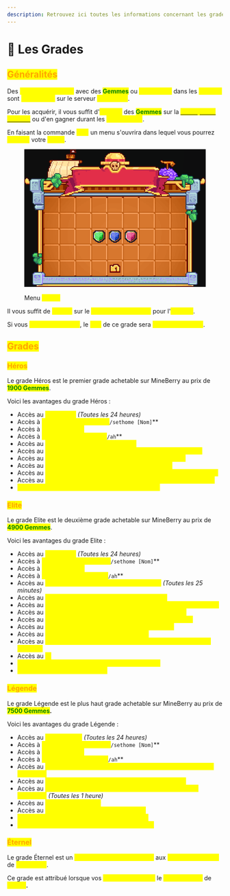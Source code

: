 ```yaml
---
description: Retrouvez ici toutes les informations concernant les grades
---
```


# 👑 Les Grades

## <mark style="color:orange;">Généralités</mark>

Des <mark style="color:yellow;">**grades achetables**</mark> avec des <mark style="color:green;">**Gemmes**</mark> ou <mark style="color:yellow;">**obtenables**</mark> dans les <mark style="color:yellow;">**Caisses**</mark> sont <mark style="color:yellow;">**disponibles**</mark> sur le serveur <mark style="color:yellow;">**MineBerry**</mark>.

Pour les acquérir, il vous suffit d'<mark style="color:yellow;">**acheter**</mark> des <mark style="color:green;">**Gemmes**</mark> sur la [<mark style="color:yellow;">**Boutique du Serveur**</mark>](https://store.mineberry.fr) ou d'en gagner durant les <mark style="color:yellow;">**événements**</mark>.

En faisant la commande <mark style="color:yellow;">**`/vip`**</mark> un menu s'ouvrira dans lequel vous pourrez <mark style="color:yellow;">**acheter**</mark> votre <mark style="color:yellow;">**grade**</mark>.

<figure><img src="../.gitbook/assets/image (31).png" alt=""><figcaption><p>Menu <mark style="color:yellow;"><strong><code>/grade</code></strong></mark></p></figcaption></figure>

Il vous suffit de <mark style="color:yellow;">**cliquer**</mark> sur le <mark style="color:yellow;">**grade de votre choix**</mark> pour l'<mark style="color:yellow;">**acheter**</mark>.&#x20;

Si vous <mark style="color:yellow;">**achetez un grade**</mark>, le <mark style="color:yellow;">**prix**</mark> de ce grade sera <mark style="color:yellow;">**déduit du suivant**</mark>.

## <mark style="color:orange;">Grades</mark>&#x20;

### <mark style="color:orange;">Héros</mark>

Le grade Héros est le premier grade achetable sur MineBerry au prix de <mark style="color:green;">**1900 Gemmes**</mark>.

Voici les avantages du grade Héros :&#x20;

* Accès au <mark style="color:yellow;">**`/kit heros`**</mark> _(Toutes les 24 heures)_
* Accès à <mark style="color:yellow;">**un total de 10 homes**</mark><mark style="color:yellow;">** **</mark><mark style="color:yellow;">**`/sethome [Nom]`**</mark>
* Accès à <mark style="color:yellow;">**3 slots de Pets**</mark>
* Accès à <mark style="color:yellow;">**10 slots de vente au**</mark><mark style="color:yellow;">** **</mark><mark style="color:yellow;">**`/ah`**</mark>
* Accès au <mark style="color:yellow;">**`/craft`**</mark><mark style="color:yellow;">** **</mark><mark style="color:yellow;">**pour ouvrir un établi**</mark>
* Accès au <mark style="color:yellow;">**`/fire`**</mark><mark style="color:yellow;">** **</mark><mark style="color:yellow;">**pour vous éteindre lorsque vous êtes en feu**</mark>
* Accès au <mark style="color:yellow;">**`/pweather`**</mark><mark style="color:yellow;">** **</mark><mark style="color:yellow;">**pour changer le climat de votre île**</mark>
* Accès au <mark style="color:yellow;">**`/ptime`**</mark><mark style="color:yellow;">** **</mark><mark style="color:yellow;">**pour changer l'heure de votre île**</mark>
* Accès au <mark style="color:yellow;">**`/sell hand`**</mark><mark style="color:yellow;">** **</mark><mark style="color:yellow;">**pour vendre au shop les items de votre main**</mark>
* Accès au <mark style="color:yellow;">**`/tphere`**</mark><mark style="color:yellow;">** **</mark><mark style="color:yellow;">**pour faciliter les déplacements avec vos alliés**</mark>&#x20;
* <mark style="color:yellow;">**Temps d'AFK autorisé de 25 minutes sur votre île**</mark>

### <mark style="color:orange;">Elite</mark>

Le grade Elite est le deuxième grade achetable sur MineBerry au prix de <mark style="color:green;">**4900 Gemmes**</mark>.

Voici les avantages du grade Elite :&#x20;

* Accès au <mark style="color:yellow;">**`/kit elite`**</mark>  _(Toutes les 24 heures)_
* Accès à <mark style="color:yellow;">**un total de 20 homes**</mark><mark style="color:yellow;">** **</mark><mark style="color:yellow;">**`/sethome [Nom]`**</mark>
* Accès à <mark style="color:yellow;">**4 slots de Pets**</mark>
* Accès à <mark style="color:yellow;">**20 slots de vente au**</mark><mark style="color:yellow;">** **</mark><mark style="color:yellow;">**`/ah`**</mark>
* Accès au <mark style="color:yellow;">**`/repair`**</mark><mark style="color:yellow;">** **</mark><mark style="color:yellow;">**pour réparer l'objet en main**</mark> _(Toutes les 25 minutes)_
* Accès au <mark style="color:yellow;">**`/furnace`**</mark><mark style="color:yellow;">** **</mark><mark style="color:yellow;">**pour cuire les objets en main**</mark>
* Accès au <mark style="color:yellow;">**`/stonecutter`**</mark><mark style="color:yellow;">** **</mark><mark style="color:yellow;">**pour ouvrir l'interface du taillage de pierre**</mark>
* Accès au <mark style="color:yellow;">**`/anvil`**</mark><mark style="color:yellow;">** **</mark><mark style="color:yellow;">**pour ouvrir l'interface d'une enclume**</mark>
* Accès au <mark style="color:yellow;">**`/condense`**</mark><mark style="color:yellow;">** **</mark><mark style="color:yellow;">**pour convertir en blocs ses minerais**</mark>
* Accès au <mark style="color:yellow;">**`/back`**</mark><mark style="color:yellow;">** **</mark><mark style="color:yellow;">**pour revenir à sa dernière position**</mark>
* Accès au <mark style="color:yellow;">**`/ec`**</mark><mark style="color:yellow;">** **</mark><mark style="color:yellow;">**pour ouvrir son EnderChest**</mark>
* Accès au <mark style="color:yellow;">**`/xpbottle [Montant]`**</mark><mark style="color:yellow;">** **</mark><mark style="color:yellow;">**pour mettre votre expérience en bouteille**</mark>
* Accès au <mark style="color:yellow;">**\[i]**</mark>
* <mark style="color:yellow;">**Temps d'AFK autorisé de 35 minutes sur votre île**</mark>
* <mark style="color:yellow;">**Avantages du grade précédent**</mark>

### <mark style="color:orange;">Légende</mark>

Le grade Légende est le plus haut grade achetable sur MineBerry au prix de <mark style="color:green;">**7500 Gemmes**</mark>**.**

Voici les avantages du grade Légende :&#x20;

* Accès au <mark style="color:yellow;">**`/kit legende`**</mark>  _(Toutes les 24 heures)_
* Accès à <mark style="color:yellow;">**un total de 30 homes**</mark><mark style="color:yellow;">** **</mark><mark style="color:yellow;">**`/sethome [Nom]`**</mark>
* Accès à <mark style="color:yellow;">**5 slots de Pets**</mark>
* Accès à <mark style="color:yellow;">**30 slots de vente au**</mark><mark style="color:yellow;">** **</mark><mark style="color:yellow;">**`/ah`**</mark>
* Accès au <mark style="color:yellow;">**`/sell all`**</mark><mark style="color:yellow;">** **</mark><mark style="color:yellow;">**pour vendre au shop tous les items de votre inventaire**</mark>
* Accès au <mark style="color:yellow;">**`/furnace all`**</mark><mark style="color:yellow;">** **</mark><mark style="color:yellow;">**pour cuire tout votre inventaire**</mark>
* Accès au <mark style="color:yellow;">**`/repair all`**</mark><mark style="color:yellow;">** **</mark><mark style="color:yellow;">**pour réparer tous les objets de votre inventaire**</mark> _(Toutes les 1 heure)_
* Accès au <mark style="color:yellow;">**`/fly`**</mark><mark style="color:yellow;">** **</mark><mark style="color:yellow;">**pour voler**</mark>&#x20;
* Accès au <mark style="color:yellow;">**`/nick`**</mark><mark style="color:yellow;">** **</mark><mark style="color:yellow;">**pour changer de pseudo**</mark>
* <mark style="color:yellow;">**Temps d'AFK autorisé de 1 heure sur votre île**</mark>
* <mark style="color:yellow;">**Tous les avantages des grades Héros et Ultime**</mark>

### <mark style="color:orange;">Éternel</mark>

Le grade Éternel est un <mark style="color:yellow;">**bonus cosmétique accordé**</mark> aux <mark style="color:yellow;">**grands acheteurs**</mark> de <mark style="color:yellow;">**MineBerry**</mark>.

Ce grade est attribué lorsque vos <mark style="color:yellow;">**achats dépassent**</mark> le <mark style="color:yellow;">**montant total**</mark> de <mark style="color:yellow;">**1000€**</mark>**.**
